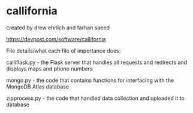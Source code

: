 # callifornia

created by drew ehrlich and farhan saeed

https://devpost.com/software/callifornia

File details/what each file of importance does:

calliflask.py - the Flask server that handles all requests and redirects and displays maps and phone numbers

mongo.py - the code that contains functions for interfacing with the MongoDB Atlas database

zipprocess.py - the code that handled data collection and uploaded it to database
